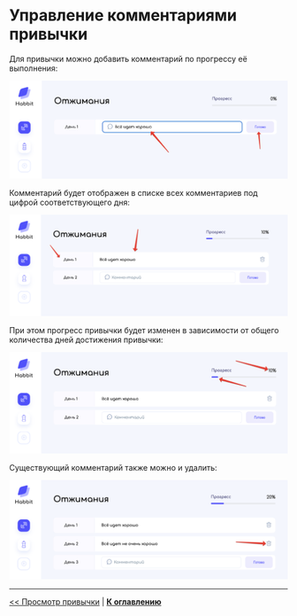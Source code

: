 # Управление комментариями привычки

Для привычки можно добавить комментарий по прогрессу её выполнения:

![](img/01.png)

Комментарий будет отображен в списке всех комментариев под цифрой соответствующего дня:

![](img/02.png)

При этом прогресс привычки будет изменен в зависимости от общего количества дней достижения привычки:

![](img/03.png)

Существующий комментарий также можно и удалить:

![](img/04.png)

---

[<< Просмотр привычки](../04-show-habbit/README.md) | [**К оглавлению**](../README.md)
